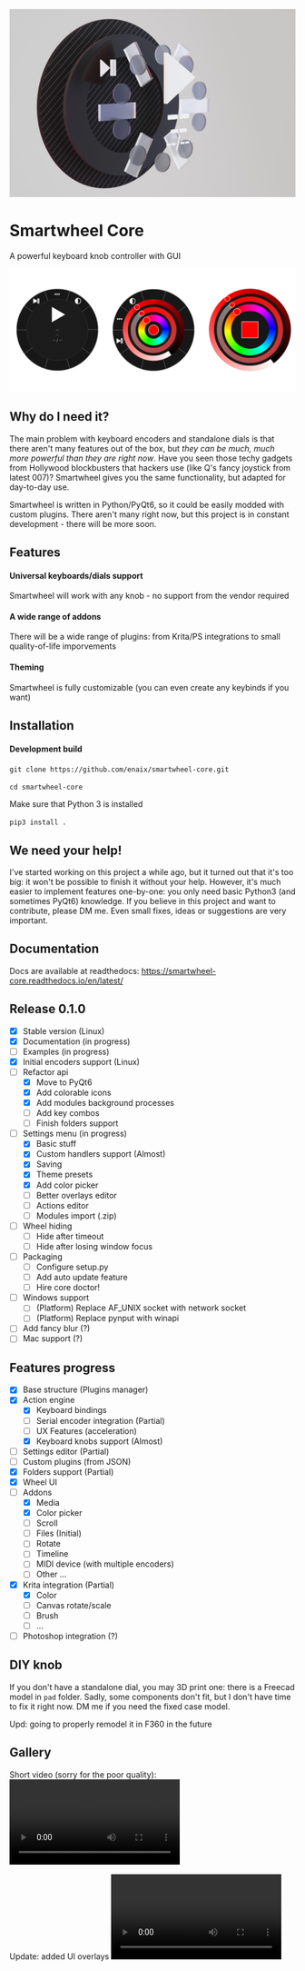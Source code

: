 ![smartwheel-core](/extra/render1.jpg)

# Smartwheel Core

A powerful keyboard knob controller with GUI

![smartwheel-core ui](/extra/banner.png)

## Why do I need it?

The main problem with keyboard encoders and standalone dials is that there aren't many features out of the box, but *they can be much, much more powerful than they are right now*. Have you seen those techy gadgets from Hollywood blockbusters that hackers use (like Q's fancy joystick from latest 007)? Smartwheel gives you the same functionality, but adapted for day-to-day use.

Smartwheel is written in Python/PyQt6, so it could be easily modded with custom plugins. There aren't many right now, but this project is in constant development - there will be more soon.

## Features

#### Universal keyboards/dials support

Smartwheel will work with any knob - no support from the vendor required

#### A wide range of addons

There will be a wide range of plugins: from Krita/PS integrations to small quality-of-life imporvements

#### Theming

Smartwheel is fully customizable (you can even create any keybinds if you want)

## Installation

#### Development build

`git clone https://github.com/enaix/smartwheel-core.git`

`cd smartwheel-core`

Make sure that Python 3 is installed

`pip3 install .`

## We need your help!

I've started working on this project a while ago, but it turned out that it's too big: it won't be possible to finish it without your help. However, it's much easier to implement features one-by-one: you only need basic Python3 (and sometimes PyQt6) knowledge. If you believe in this project and want to contribute, please DM me. Even small fixes, ideas or suggestions are very important.

## Documentation

Docs are available at readthedocs: https://smartwheel-core.readthedocs.io/en/latest/

## Release 0.1.0

- [x] Stable version (Linux)
- [x] Documentation (in progress)
- [ ] Examples (in progress)
- [x] Initial encoders support (Linux)
- [ ] Refactor api
  - [X] Move to PyQt6
  - [X] Add colorable icons
  - [X] Add modules background processes
  - [ ] Add key combos
  - [ ] Finish folders support
- [ ] Settings menu (in progress)
  - [X] Basic stuff
  - [X] Custom handlers support (Almost)
  - [X] Saving
  - [X] Theme presets
  - [X] Add color picker
  - [ ] Better overlays editor
  - [ ] Actions editor
  - [ ] Modules import (.zip)
- [ ] Wheel hiding
  - [ ] Hide after timeout
  - [ ] Hide after losing window focus
- [ ] Packaging
  - [ ] Configure setup.py
  - [ ] Add auto update feature
  - [ ] Hire core doctor!
- [ ] Windows support
  - [ ] (Platform) Replace AF_UNIX socket with network socket
  - [ ] (Platform) Replace pynput with winapi
- [ ] Add fancy blur (?)
- [ ] Mac support (?)

## Features progress

- [x] Base structure (Plugins manager)
- [x] Action engine
  - [x] Keyboard bindings
  - [ ] Serial encoder integration (Partial)
  - [ ] UX Features (acceleration)
  - [x] Keyboard knobs support (Almost)
- [ ] Settings editor (Partial)
- [ ] Custom plugins (from JSON)
- [x] Folders support (Partial)
- [x] Wheel UI
- [ ] Addons
  - [x] Media
  - [x] Color picker
  - [ ] Scroll
  - [ ] Files (Initial)
  - [ ] Rotate
  - [ ] Timeline
  - [ ] MIDI device (with multiple encoders)
  - [ ] Other ...
- [x] Krita integration (Partial)
  - [x] Color
  - [ ] Canvas rotate/scale
  - [ ] Brush
  - [ ] ...
- [ ] Photoshop integration (?)

## DIY knob

If you don't have a standalone dial, you may 3D print one: there is a Freecad model in `pad` folder. Sadly, some components don't fit, but I don't have time to fix it right now. DM me if you need the fixed case model.

Upd: going to properly remodel it in F360 in the future

## Gallery

Short video (sorry for the poor quality): ![smartwheel.mp4](https://github.com/enaix/smartwheel-core/raw/master/extra/smartwheel.mp4)

Update: added UI overlays ![smartwheel2.mp4](https://github.com/enaix/smartwheel-core/raw/master/extra/simplescreenrecorder-2022-10-10_12.54.42.mp4)
